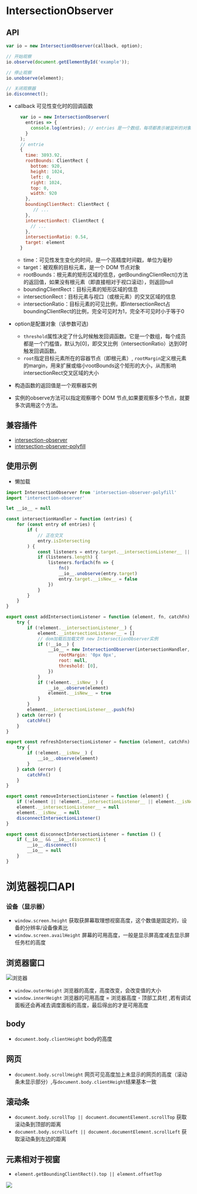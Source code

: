 # IntersectionObserver
## API
```js
var io = new IntersectionObserver(callback, option);

// 开始观察
io.observe(document.getElementById('example'));

// 停止观察
io.unobserve(element);

// 关闭观察器
io.disconnect();
```

- callback 可见性变化时的回调函数
  ```js
    var io = new IntersectionObserver(
      entries => {
        console.log(entries); // entries 是一个数组，每项都表示被监听的对象
      }
    );
    // entrie
    {
      time: 3893.92,
      rootBounds: ClientRect {
        bottom: 920,
        height: 1024,
        left: 0,
        right: 1024,
        top: 0,
        width: 920
      },
      boundingClientRect: ClientRect {
         // ...
      },
      intersectionRect: ClientRect {
        // ...
      },
      intersectionRatio: 0.54,
      target: element
    }
  ```
  - time：可见性发生变化的时间，是一个高精度时间戳，单位为毫秒
  - target：被观察的目标元素，是一个 DOM 节点对象
  - rootBounds：根元素的矩形区域的信息，getBoundingClientRect()方法的返回值，如果没有根元素（即直接相对于视口滚动），则返回null
  - boundingClientRect：目标元素的矩形区域的信息
  - intersectionRect：目标元素与视口（或根元素）的交叉区域的信息
  - intersectionRatio：目标元素的可见比例，即intersectionRect占boundingClientRect的比例，完全可见时为1，完全不可见时小于等于0


- option是配置对象（该参数可选)
  - `threshold`属性决定了什么时候触发回调函数。它是一个数组，每个成员都是一个门槛值，默认为[0]，即交叉比例（intersectionRatio）达到0时触发回调函数。
  - `root`指定目标元素所在的容器节点（即根元素）, `rootMargin`定义根元素的margin，用来扩展或缩小rootBounds这个矩形的大小，从而影响intersectionRect交叉区域的大小
- 构造函数的返回值是一个观察器实例
- 实例的observe方法可以指定观察哪个 DOM 节点,如果要观察多个节点，就要多次调用这个方法。

## 兼容插件
- [intersection-observer](https://www.npmjs.com/package/intersection-observer)
- [intersection-observer-polyfill](https://www.npmjs.com/package/intersection-observer-polyfill)
## 使用示例

- 懒加载
```js
import IntersectionObserver from 'intersection-observer-polyfill'
import 'intersection-observer' 

let __io__ = null

const intersectionHandler = function (entries) {
    for (const entry of entries) {
        if (
            // 正在交叉
            entry.isIntersecting
        ) {
            const listeners = entry.target.__intersectionListener__ || []
            if (listeners.length) {
                listeners.forEach(fn => {
                    fn()
                    __io__.unobserve(entry.target)
                    entry.target.__isNew__ = false
                })
            }
        }
    }
}

export const addIntersectionListener = function (element, fn, catchFn) {
    try {
        if (!element.__intersectionListener__) {
            element.__intersectionListener__ = []
            // dom加载后加载文件 new IntersectionObserver实例
            if (!__io__) {
                __io__ = new IntersectionObserver(intersectionHandler, {
                    rootMargin: '0px 0px',
                    root: null,
                    threshold: [0],
                })
            }
            if (!element.__isNew__) {
                __io__.observe(element)
                element.__isNew__ = true
            }
        }
        element.__intersectionListener__.push(fn)
    } catch (error) {
        catchFn()
    }
}

export const refreshIntersectionListener = function (element, catchFn) {
    try {
        if (!element.__isNew__) {
            __io__.observe(element)
        }
    } catch (error) {
        catchFn()
    }
}

export const removeIntersectionListener = function (element) {
    if (!element || !element.__intersectionListener__ || element.__isNew__ === undefined) return
    element.__intersectionListener__ = null
    element.__isNew__ = null
    disconnectIntersectionListener()
}

export const disconnectIntersectionListener = function () {
    if (__io__ && __io__.disconnect) {
        __io__.disconnect()
        __io__ = null
    }
}


```


# 浏览器视口API
### 设备（显示器）

- `window.screen.height`  获取获屏幕取理想视窗高度，这个数值是固定的，设备的分辨率/设备像素比
- `window.screen.availHeight`  屏幕的可用高度，一般是显示屏高度减去显示屏任务栏的高度


## 浏览器窗口
![浏览器](./images/浏览器.png)
- `window.outerHeight` 浏览器的高度，高度改变，会改变值的大小
- `window.innerHeight`  浏览器的可用高度 = 浏览器高度 - 顶部工具栏 ,若有调试面板还会再减去调度面板的高度，最后得出的才是可用高度


## body
- `document.body.clientHeight`  body的高度


## 网页
- `document.body.scrollHeight` 网页可见高度加上未显示的网页的高度（滚动条未显示部分）,与`document.body.clientHeight`结果基本一致

## 滚动条
- `document.body.scrollTop || document.documentElement.scrollTop`  获取滚动条到顶部的距离
- `document.body.scrollLeft || document.documentElement.scrollLeft` 获取滚动条到左边的距离

## 元素相对于视窗
- `element.getBoundingClientRect().top || element.offsetTop` 

![](../性能优化/懒加载/images/浏览器视图.jpeg)



